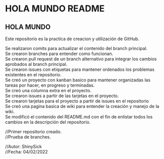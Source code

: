 # HOLA MUNDO README

## HOLA MUNDO

Este repositorio es la practica de creacion y utilización de GitHub.

Se realizaron comits para actualizar el contenido del branch principal.  
Se crearon branches para entender como funcionan.  
Se crearon pull request de un branch alternativo para integrar los cambios aprobados al branch principal.  
Se crearon issues con etiquetas para mantener ordenados los problemas existentes en el repositorio.  
Se creó un proyecto con kanban basico para mantener organizadas las tareas por hacer, en progreso y terminadas.  
Se creó una columna extra en el proyecto.  
Se crearon issues a partir de las tarjetas en el proyecto.  
Se crearon tarjetas para el proyecto a partir de issues en el repositorio  
Se creó una pagina basica de wiki para entender la creación y manejo de la wiki.  
Se modificó el contenido del README.md con el fin de enlistar todos los cambios en la descripción del repositorio.  



//Primer repositorio creado.  
//Prueba de branches.  

//Autor: ShinySick  
//Fecha: 04/02/2022  
